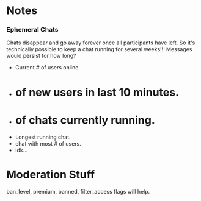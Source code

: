 # Notes

### Ephemeral Chats

Chats disappear and go away forever once all participants have left.
So it's technically possible to keep a chat running for several weeks!!!
Messages would persist for how long?

- Current # of users online.
- # of new users in last 10 minutes.
- # of chats currently running.
- Longest running chat.
- chat with most # of users.
- idk...

# Moderation Stuff

ban_level, premium, banned, filter_access flags will help.